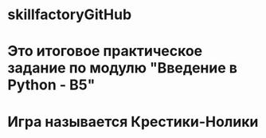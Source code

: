 # skillfactoryGitHub
# Это итоговое практическое задание по модулю "Введение в Python - B5"
# Игра называется Крестики-Нолики